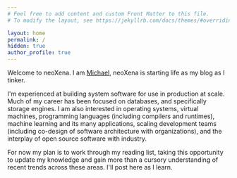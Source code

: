 ```yaml
---
# Feel free to add content and custom Front Matter to this file.
# To modify the layout, see https://jekyllrb.com/docs/themes/#overriding-theme-defaults

layout: home
permalink: /
hidden: true
author_profile: true
---
```


Welcome to neoXena. I am [Michael](/about), neoXena is starting life as my blog as I tinker.

I'm experienced at building system software for use in production at scale. Much of my career has been focused on databases, and specifically storage engines. I am also interested in operating systems, virtual machines, programming languages (including compilers and runtimes), machine learning and its many applications, scaling development teams (including co-design of software architecture with organizations), and the interplay of open source software with industry.

For now my plan is to work through my reading list, taking this opportunity to update my knowledge and gain more than a cursory understanding of recent trends across these areas. I'll post here as I learn.
